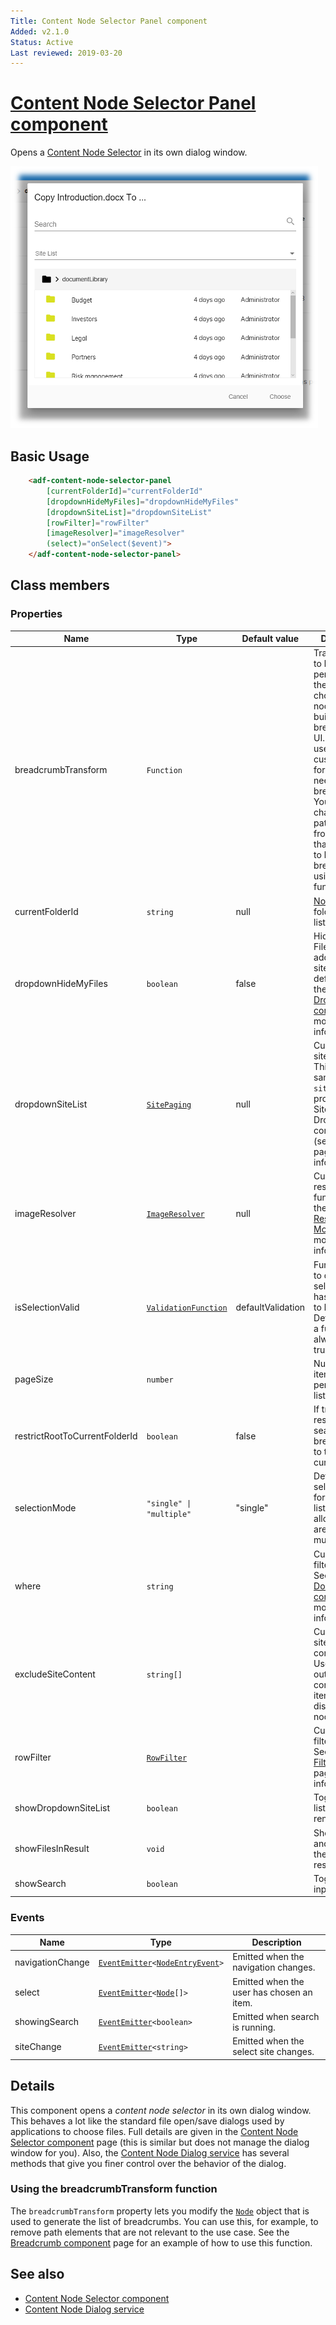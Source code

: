 ```yaml
---
Title: Content Node Selector Panel component
Added: v2.1.0
Status: Active
Last reviewed: 2019-03-20
---
```


# [Content Node Selector Panel component](../../../lib/content-services/src/lib/content-node-selector/content-node-selector-panel.component.ts "Defined in content-node-selector-panel.component.ts")

Opens a [Content Node Selector](content-node-selector.component.md)  in its own dialog window.

![Content Node Selector screenshot](../../docassets/images/ContentNodeSelector.png)

## Basic Usage

```html
    <adf-content-node-selector-panel
        [currentFolderId]="currentFolderId"
        [dropdownHideMyFiles]="dropdownHideMyFiles"
        [dropdownSiteList]="dropdownSiteList"
        [rowFilter]="rowFilter"
        [imageResolver]="imageResolver"
        (select)="onSelect($event)">
    </adf-content-node-selector-panel>
```

## Class members

### Properties

| Name                          | Type                                                                                                                         | Default value     | Description                                                                                                                                                                                                                                                              |
| ----------------------------- | ---------------------------------------------------------------------------------------------------------------------------- | ----------------- | ------------------------------------------------------------------------------------------------------------------------------------------------------------------------------------------------------------------------------------------------------------------------ |
| breadcrumbTransform           | `Function`                                                                                                                   |                   | Transformation to be performed on the chosen/folder node before building the breadcrumb UI. Can be useful when custom formatting is needed for the breadcrumb. You can change the path elements from the node that are used to build the breadcrumb using this function. |
| currentFolderId               | `string`                                                                                                                     | null              | [Node](https://github.com/Alfresco/alfresco-js-api/blob/develop/src/api/content-rest-api/docs/Node.md) ID of the folder currently listed.                                                                                                                                |
| dropdownHideMyFiles           | `boolean`                                                                                                                    | false             | Hide the "My Files" option added to the site list by default. See the [Sites Dropdown component](sites-dropdown.component.md) for more information.                                                                                                                      |
| dropdownSiteList              | [`SitePaging`](https://github.com/Alfresco/alfresco-js-api/blob/master/src/alfresco-core-rest-api/docs/SitePaging.md)        | null              | Custom site for site dropdown. This is the same as the `siteList`. property of the Sites Dropdown component (see its doc page for more information).                                                                                                                     |
| imageResolver                 | [`ImageResolver`](../../../lib/content-services/src/lib/document-list/data/image-resolver.model.ts)                          | null              | Custom image resolver function. See the [Image Resolver Model](image-resolver.model.md) page for more information.                                                                                                                                                       |
| isSelectionValid              | [`ValidationFunction`](../../../lib/content-services/src/lib/content-node-selector/content-node-selector-panel.component.ts) | defaultValidation | Function used to decide if the selected node has permission to be selected. Default value is a function that always returns true.                                                                                                                                        |
| pageSize                      | `number`                                                                                                                     |                   | Number of items shown per page in the list.                                                                                                                                                                                                                              |
| restrictRootToCurrentFolderId | `boolean`                                                                                                                    | false             | If true will restrict the search and breadcrumbs to the currentFolderId                                                                                                                                                                                                  |
| selectionMode                 | `"single" \| "multiple"`                                                                                                     | "single"          | Define the selection mode for document list. The allowed values are single or multiple                                                                                                                                                                                   |
| where                         | `string`                                                                                                                     |                   | Custom _where_ filter function. See the [Document List component](../../content-services/components/document-list.component.md) for more information.                                                                                                                    |
| excludeSiteContent            | `string[]`                                                                                                                   |                   | Custom list of site content componentIds. Used to filter out the corresponding items from the displayed nodes                                                                                                                                                            |
| rowFilter                     | [`RowFilter`](../../../lib/content-services/src/lib/document-list/data/row-filter.model.ts)                                  |                   | Custom row filter function. See the [Row Filter Model](row-filter.model.md) page for more information.                                                                                                                                                                   |
| showDropdownSiteList          | `boolean`                                                                                                                    |                   | Toggle sites list dropdown rendering                                                                                                                                                                                                                                     |
| showFilesInResult             | `void`                                                                                                                       |                   | Shows the files and folders in the search result                                                                                                                                                                                                                         |
| showSearch                    | `boolean`                                                                                                                    |                   | Toggle search input rendering                                                                                                                                                                                                                                            |

### Events

| Name             | Type                                                                                                                                                                       | Description                               |
| ---------------- | -------------------------------------------------------------------------------------------------------------------------------------------------------------------------- | ----------------------------------------- |
| navigationChange | [`EventEmitter`](https://angular.io/api/core/EventEmitter)`<`[`NodeEntryEvent`](../../../lib/content-services/src/lib/document-list/components/node.event.ts)`>`           | Emitted when the navigation changes.      |
| select           | [`EventEmitter`](https://angular.io/api/core/EventEmitter)`<`[`Node`](https://github.com/Alfresco/alfresco-js-api/blob/develop/src/api/content-rest-api/docs/Node.md)`[]>` | Emitted when the user has chosen an item. |
| showingSearch | [`EventEmitter`](https://angular.io/api/core/EventEmitter)`<boolean>` | Emitted when search is running. |
| siteChange       | [`EventEmitter`](https://angular.io/api/core/EventEmitter)`<string>`                                                                                                       | Emitted when the select site changes.     |

## Details

This component opens a _content node selector_ in its own dialog window. This behaves a lot like the
standard file open/save dialogs used by applications to choose files. Full details are given in the
[Content Node Selector component](content-node-selector.component.md) page (this is similar but does
not manage the dialog window for you). Also, the
[Content Node Dialog service](../services/content-node-dialog.service.md) has several methods that give you
finer control over the behavior of the dialog.

### Using the breadcrumbTransform function

The `breadcrumbTransform` property lets you modify the [`Node`](https://github.com/Alfresco/alfresco-js-api/blob/develop/src/api/content-rest-api/docs/Node.md) object that is used to generate the
list of breadcrumbs. You can use this, for example, to remove path elements that are not
relevant to the use case. See the [Breadcrumb component](breadcrumb.component.md) page for an
example of how to use this function.

## See also

-   [Content Node Selector component](content-node-selector.component.md)
-   [Content Node Dialog service](../services/content-node-dialog.service.md)
